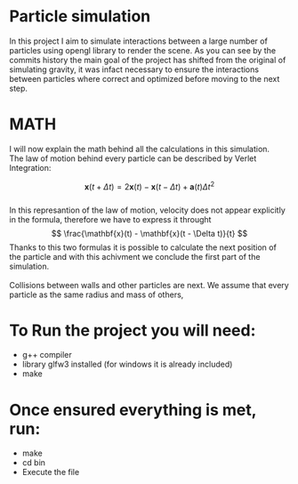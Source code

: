 # Particle simulation
In this project I aim to simulate interactions between a large number of particles using opengl library to render the scene. As you can see by the commits history the main goal of the project has shifted from the original of simulating gravity, it was infact necessary to ensure the interactions between particles where correct and optimized before moving to the next step.

# MATH
I will now explain the math behind all the calculations in this simulation.<br>The law of motion behind every particle can be described by Verlet Integration: <br>

$$
  \mathbf{x}(t + \Delta t) = 2 \mathbf{x}(t) - \mathbf{x}(t - \Delta t) + \mathbf{a}(t) \Delta t^2
  $$
<br>In this represantion of the law of motion, velocity does not appear explicitly in the formula, therefore we have to express it throught $$
\frac{\mathbf{x}(t) - \mathbf{x}(t - \Delta t)}{t}
$$
Thanks to this two formulas it is possible to calculate the next position of the particle and with this achivment we conclude the first part of the simulation.<br><br>
Collisions between walls and other particles are next. We assume that every particle as the same radius and mass of others, 

  
# To Run the project you will need:
- g++ compiler
- library glfw3 installed (for windows it is already included)
- make

# Once ensured everything is met, run:
- make
- cd bin
- Execute the file

